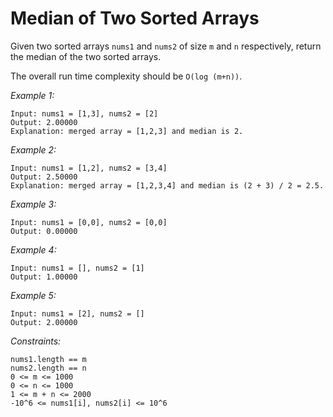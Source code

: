 # Median of Two Sorted Arrays

Given two sorted arrays `nums1` and `nums2` of size `m` and `n` respectively, return the median of the two sorted arrays.

The overall run time complexity should be `O(log (m+n))`.

*Example 1:*

    Input: nums1 = [1,3], nums2 = [2]
    Output: 2.00000
    Explanation: merged array = [1,2,3] and median is 2.

*Example 2:*

    Input: nums1 = [1,2], nums2 = [3,4]
    Output: 2.50000
    Explanation: merged array = [1,2,3,4] and median is (2 + 3) / 2 = 2.5.

*Example 3:*

    Input: nums1 = [0,0], nums2 = [0,0]
    Output: 0.00000

*Example 4:*

    Input: nums1 = [], nums2 = [1]
    Output: 1.00000

*Example 5:*

    Input: nums1 = [2], nums2 = []
    Output: 2.00000

*Constraints:*

    nums1.length == m
    nums2.length == n
    0 <= m <= 1000
    0 <= n <= 1000
    1 <= m + n <= 2000
    -10^6 <= nums1[i], nums2[i] <= 10^6

